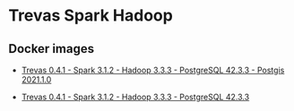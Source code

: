 # Trevas Spark Hadoop

## Docker images

- [Trevas 0.4.1 - Spark 3.1.2 - Hadoop 3.3.3 - PostgreSQL 42.3.3 - Postgis 2021.1.0](https://hub.docker.com/layers/spark-hadoop/inseefrlab/spark-hadoop/trevas-0.4.1-spark-3.2.1-hadoop-3.3.1-postgresql-42.3.3-postgis-2021.1.0/images/sha256-2c620a750fae26d9e0b3ef6da6b5886379c4b1232f60872293f6df134b3f9314?context=explore)

- [Trevas 0.4.1 - Spark 3.1.2 - Hadoop 3.3.3 - PostgreSQL 42.3.3](https://hub.docker.com/layers/238107404/inseefrlab/spark-hadoop/trevas-0.4.1-spark-3.2.1-hadoop-3.3.1-postgresql-42.3.3/images/sha256-b67bf0c29d7388ae36f062fb015a4e04c3a8189b386e37e069081ee9475a55ec?context=repo)
